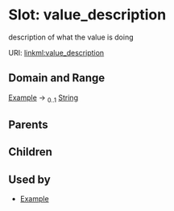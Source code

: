 
# Slot: value_description


description of what the value is doing

URI: [linkml:value_description](https://w3id.org/linkml/value_description)


## Domain and Range

[Example](Example.md) &#8594;  <sub>0..1</sub> [String](types/String.md)

## Parents


## Children


## Used by

 * [Example](Example.md)
